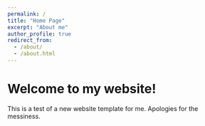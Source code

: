```yaml
---
permalink: /
title: "Home Page"
excerpt: "About me"
author_profile: true
redirect_from: 
  - /about/
  - /about.html
---
```


Welcome to my website!
======
This is a test of a new website template for me. Apologies for the messiness.


